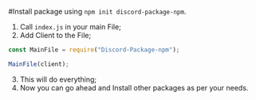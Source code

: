 #Install package using `npm init discord-package-npm`.

1. Call `index.js` in your main File;
2. Add Client to the File;
```js
const MainFile = require("Discord-Package-npm");

MainFile(client);

```

3. This will do everything; 
4. Now you can go ahead and Install other packages as per your needs.